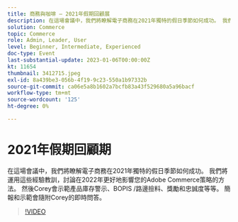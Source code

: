 ```yaml
---
title: 商務與咖啡 — 2021年假期回顧展
description: 在這場會議中，我們將瞭解電子商務在2021年獨特的假日季節如何成功。 我們將運用這些經驗教訓，討論在2022年更好地影響您的Adobe Commerce策略的方法。 然後Corey會示範產品庫存警示、BOPIS /路邊撿料、獎勵和忠誠度等等。 簡報和示範會隨附Corey的即時問答。
solution: Commerce
topic: Commerce
role: Admin, Leader, User
level: Beginner, Intermediate, Experienced
doc-type: Event
last-substantial-update: 2023-01-06T00:00:00Z
kt: 11654
thumbnail: 3412715.jpeg
exl-id: 8a439be3-056b-4f19-9c23-550a1b97332b
source-git-commit: ca06e5a8b1602a7bcfb83a43f529680a5a96bacf
workflow-type: tm+mt
source-wordcount: '125'
ht-degree: 0%

---
```


# 2021年假期回顧期

在這場會議中，我們將瞭解電子商務在2021年獨特的假日季節如何成功。 我們將運用這些經驗教訓，討論在2022年更好地影響您的Adobe Commerce策略的方法。 然後Corey會示範產品庫存警示、BOPIS /路邊撿料、獎勵和忠誠度等等。 簡報和示範會隨附Corey的即時問答。

>[!VIDEO](https://video.tv.adobe.com/v/3412715/?quality=12&learn=on)
